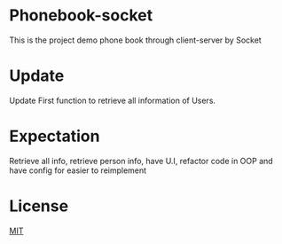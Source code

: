 # Phonebook-socket
This is the project demo phone book through client-server by Socket
# Update
Update First function to retrieve all information of Users.
# Expectation
Retrieve all info, retrieve person info, have U.I, refactor code in OOP and have config for easier to reimplement
# License 
[MIT]('https://opensource.org/licenses/MIT')
